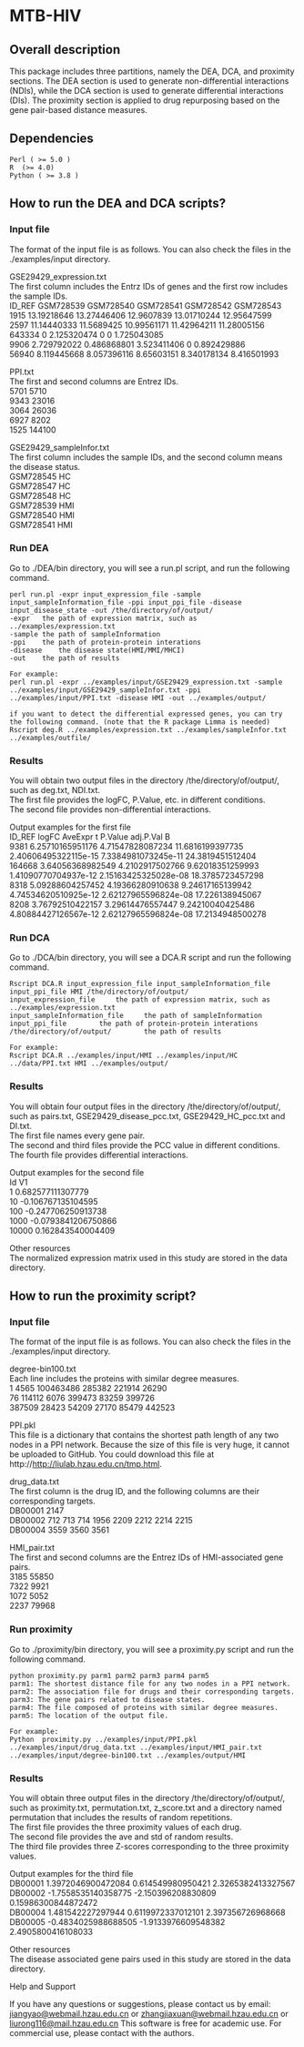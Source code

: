 # MTB-HIV
## Overall description

This package includes three partitions, namely the DEA, DCA, and proximity sections. The DEA section is used to generate non-differential interactions (NDIs), while the DCA section is used to generate differential interactions (DIs). The proximity section is applied to drug repurposing based on the gene pair-based distance measures.

## Dependencies

	Perl ( >= 5.0 )
	R  (>= 4.0)
  	Python ( >= 3.8 )

## How to run the DEA and DCA scripts?

### Input file
The format of the input file is as follows. You can also check the files in the ./examples/input directory. 

GSE29429_expression.txt  
The first column includes the Entrz IDs of genes and the first row includes the sample IDs.  
ID_REF  GSM728539  GSM728540	GSM728541	GSM728542	GSM728543  
1915	  13.19218646	13.27446406	12.9607839	13.01710244	12.95647599  
2597	  11.14440333	11.5689425	10.99561171	11.42964211	11.28005156  
643334	  0	2.125320474	0	0	1.725043085  
9906	  2.729792022	0.486868801	3.523411406	0	0.892429886  
56940	  8.119445668	8.057396116	8.65603151	8.340178134	8.416501993  

PPI.txt  
The first and second columns are Entrez IDs.  
5701	5710  
9343	23016  
3064	26036  
6927	8202  
1525	144100  

GSE29429_sampleInfor.txt  
The first column includes the sample IDs, and the second column means the disease status.  
GSM728545	HC  
GSM728547	HC  
GSM728548	HC  
GSM728539	HMI  
GSM728540	HMI  
GSM728541	HMI  

### Run DEA
Go to ./DEA/bin directory, you will see a run.pl script, and run the following command.

    perl run.pl -expr input_expression_file -sample input_sampleInformation_file -ppi input_ppi_file -disease input_disease_state -out /the/directory/of/output/
    -expr 	the path of expression matrix, such as ../examples/expression.txt
    -sample	the path of sampleInformation
    -ppi 	the path of protein-protein interations
    -disease	the disease state(HMI/MMI/MHCI)
    -out	the path of results
    
    For example:
    perl run.pl -expr ../examples/input/GSE29429_expression.txt -sample ../examples/input/GSE29429_sampleInfor.txt -ppi ../examples/input/PPI.txt -disease HMI -out ../examples/output/

    if you want to detect the differential expressed genes, you can try the following command. (note that the R package Limma is needed)
    Rscript deg.R ../examples/expression.txt ../examples/sampleInfor.txt ../examples/outfile/

### Results
You will obtain two output files in the directory /the/directory/of/output/, such as deg.txt, NDI.txt.  
The first file provides the logFC, P.Value, etc. in different conditions.  
The second file provides non-differential interactions.  

Output examples for the first file  
ID_REF	  logFC	AveExpr	t	P.Value	adj.P.Val	B  
9381	  6.25710165951176	4.71547828087234	11.6816199397735	2.40606495322115e-15	7.3384981073245e-11	24.3819451512404  
164668	  3.64056368982549	4.2102917502766	9.62018351259993	1.41090770704937e-12	2.15163425325028e-08	18.3785723457298  
8318	  5.09288604257452	4.19366280910638	9.24617165139942	4.74534620510925e-12	2.62127965596824e-08	17.226138945067  
8208	  3.76792510422157	3.29614476557447	9.24210040425486	4.80884427126567e-12	2.62127965596824e-08	17.2134948500278  

### Run DCA
Go to ./DCA/bin directory, you will see a DCA.R script and run the following command.

	Rscript DCA.R input_expression_file input_sampleInformation_file input_ppi_file HMI /the/directory/of/output/
    input_expression_file     the path of expression matrix, such as ../examples/expression.txt
    input_sampleInformation_file     the path of sampleInformation
    input_ppi_file        the path of protein-protein interations
    /the/directory/of/output/        the path of results
    
    For example:
    Rscript DCA.R ../examples/input/HMI ../examples/input/HC ../data/PPI.txt HMI ../examples/output/

### Results
You will obtain four output files in the directory /the/directory/of/output/, such as pairs.txt, GSE29429_disease_pcc.txt, GSE29429_HC_pcc.txt and DI.txt.   
The first file names every gene pair.  
The second and third files provide the PCC value in different conditions.  
The fourth file provides differential interactions.  

Output examples for the second file  
Id	V1  
1	0.682577111307779  
10	-0.106767135104595  
100	-0.247706250913738  
1000	-0.0793841206750866  
10000	0.162843540004409  

Other resources  
The normalized expression matrix used in this study are stored in the data directory.  


## How to run the proximity script?
### Input file
The format of the input file is as follows. You can also check the files in the ./examples/input directory. 

degree-bin100.txt  
Each line includes the proteins with similar degree measures.  
1	4565	100463486	285382	221914	26290  
76	114112	6076	399473	83259	399726	  
387509	28423	54209	27170	85479	442523  

PPI.pkl  
This file is a dictionary that contains the shortest path length of any two nodes in a PPI network. Because the size of this file is very huge, it cannot be uploaded to GitHub. You could download this file at http://http://liulab.hzau.edu.cn/tmp.html.

drug_data.txt  
The first column is the drug ID, and the following columns are their corresponding targets.  
DB00001		2147  	
DB00002		712	713	714	1956	2209	2212	2214	2215  	
DB00004		3559	3560	3561  

HMI_pair.txt  
The first and second columns are the Entrez IDs of HMI-associated gene pairs.  
3185	55850  
7322	9921  
1072	5052  
2237	79968  

### Run proximity
Go to ./proximity/bin directory, you will see a proximity.py script and run the following command.

	python proximity.py parm1 parm2 parm3 parm4 parm5
    parm1: The shortest distance file for any two nodes in a PPI network.
    parm2: The association file for drugs and their corresponding targets.
    parm3: The gene pairs related to disease states.
    parm4: The file composed of proteins with similar degree measures.
    parm5: The location of the output file.
    
    For example:
    Python 	proximity.py ../examples/input/PPI.pkl ../examples/input/drug_data.txt ../examples/input/HMI_pair.txt ../examples/input/degree-bin100.txt ../examples/output/HMI

### Results
You will obtain three output files in the directory /the/directory/of/output/, such as proximity.txt, permutation.txt, z_score.txt and a directory named permutation that includes the results of random repetitions.  
The first file provides the three proximity values of each drug.  
The second file provides the ave and std of random results.  
The third file provides three Z-scores corresponding to the three proximity values.  

Output examples for the third file  
DB00001	1.3972046900472084	0.614549980950421	2.3265382413327567  
DB00002	-1.7558535140358775	-2.150396208830809	0.15986300844872472  
DB00004	1.481542227297944	0.6119972337012101	2.397356726968668  
DB00005	-0.4834025988688505	-1.9133976609548382	2.4905800416108033  

Other resources   
The disease associated gene pairs used in this study are stored in the data directory.

Help and Support

If you have any questions or suggestions, please contact us by email:  jiangyao@webmail.hzau.edu.cn or zhangjiaxuan@webmail.hzau.edu.cn or liurong116@mail.hzau.edu.cn
This software is free for academic use. For commercial use, please contact with the authors.
